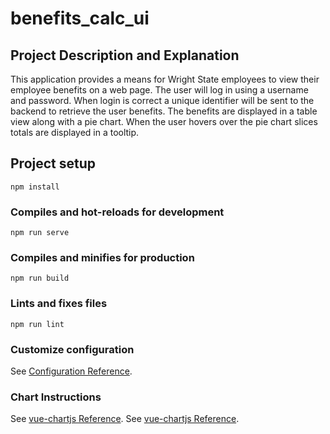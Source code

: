 # benefits_calc_ui

## Project Description and Explanation

This application provides a means for Wright State employees to view their employee benefits on a web page. The user will log in using a username and password. When login is correct a unique identifier will be sent to the backend to retrieve the user benefits. The benefits are displayed in a table view along with a pie chart. When the user hovers over the pie chart slices totals are displayed in a tooltip.

## Project setup

```
npm install
```

### Compiles and hot-reloads for development

```
npm run serve
```

### Compiles and minifies for production

```
npm run build
```

### Lints and fixes files

```
npm run lint
```

### Customize configuration

See [Configuration Reference](https://cli.vuejs.org/config/).

### Chart Instructions

See [vue-chartjs Reference](https://vue-chartjs.org/guide/#introduction).
See [vue-chartjs Reference](https://chartjs.org).
